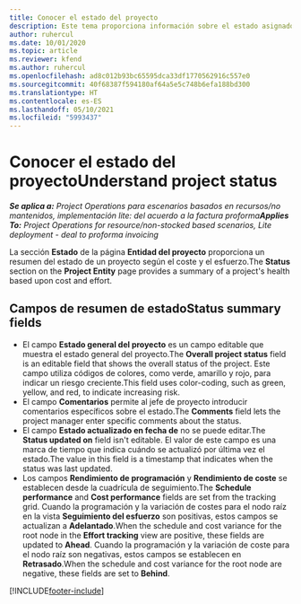 ```yaml
---
title: Conocer el estado del proyecto
description: Este tema proporciona información sobre el estado asignado a los proyectos en Dynamics 365 Project Operations.
author: ruhercul
ms.date: 10/01/2020
ms.topic: article
ms.reviewer: kfend
ms.author: ruhercul
ms.openlocfilehash: ad8c012b93bc65595dca33df1770562916c557e0
ms.sourcegitcommit: 40f68387f594180af64a5e5c748b6efa188bd300
ms.translationtype: HT
ms.contentlocale: es-ES
ms.lasthandoff: 05/10/2021
ms.locfileid: "5993437"
---
```

# <a name="understand-project-status"></a><span data-ttu-id="1a08f-103">Conocer el estado del proyecto</span><span class="sxs-lookup"><span data-stu-id="1a08f-103">Understand project status</span></span>

<span data-ttu-id="1a08f-104">_**Se aplica a:** Project Operations para escenarios basados en recursos/no mantenidos, implementación lite: del acuerdo a la factura proforma_</span><span class="sxs-lookup"><span data-stu-id="1a08f-104">_**Applies To:** Project Operations for resource/non-stocked based scenarios, Lite deployment - deal to proforma invoicing_</span></span>


<span data-ttu-id="1a08f-105">La sección **Estado** de la página **Entidad del proyecto** proporciona un resumen del estado de un proyecto según el coste y el esfuerzo.</span><span class="sxs-lookup"><span data-stu-id="1a08f-105">The **Status** section on the **Project Entity** page provides a summary of a project's health based upon cost and effort.</span></span>


## <a name="status-summary-fields"></a><span data-ttu-id="1a08f-106">Campos de resumen de estado</span><span class="sxs-lookup"><span data-stu-id="1a08f-106">Status summary fields</span></span>

- <span data-ttu-id="1a08f-107">El campo **Estado general del proyecto** es un campo editable que muestra el estado general del proyecto.</span><span class="sxs-lookup"><span data-stu-id="1a08f-107">The **Overall project status** field is an editable field that shows the overall status of the project.</span></span> <span data-ttu-id="1a08f-108">Este campo utiliza códigos de colores, como verde, amarillo y rojo, para indicar un riesgo creciente.</span><span class="sxs-lookup"><span data-stu-id="1a08f-108">This field uses color-coding, such as green, yellow, and red, to indicate increasing risk.</span></span> 
- <span data-ttu-id="1a08f-109">El campo **Comentarios** permite al jefe de proyecto introducir comentarios específicos sobre el estado.</span><span class="sxs-lookup"><span data-stu-id="1a08f-109">The **Comments** field lets the project manager enter specific comments about the status.</span></span> 
- <span data-ttu-id="1a08f-110">El campo **Estado actualizado en fecha de** no se puede editar.</span><span class="sxs-lookup"><span data-stu-id="1a08f-110">The **Status updated on** field isn't editable.</span></span> <span data-ttu-id="1a08f-111">El valor de este campo es una marca de tiempo que indica cuándo se actualizó por última vez el estado.</span><span class="sxs-lookup"><span data-stu-id="1a08f-111">The value in this field is a timestamp that indicates when the status was last updated.</span></span>
- <span data-ttu-id="1a08f-112">Los campos **Rendimiento de programación** y **Rendimiento de coste** se establecen desde la cuadrícula de seguimiento.</span><span class="sxs-lookup"><span data-stu-id="1a08f-112">The **Schedule performance** and **Cost performance** fields are set from the tracking grid.</span></span> <span data-ttu-id="1a08f-113">Cuando la programación y la variación de costes para el nodo raíz en la vista **Seguimiento del esfuerzo** son positivas, estos campos se actualizan a **Adelantado**.</span><span class="sxs-lookup"><span data-stu-id="1a08f-113">When the schedule and cost variance for the root node in the **Effort tracking** view are positive, these fields are updated to **Ahead**.</span></span> <span data-ttu-id="1a08f-114">Cuando la programación y la variación de coste para el nodo raíz son negativas, estos campos se establecen en **Retrasado**.</span><span class="sxs-lookup"><span data-stu-id="1a08f-114">When the schedule and cost variance for the root node are negative, these fields are set to **Behind**.</span></span>


[!INCLUDE[footer-include](../includes/footer-banner.md)]